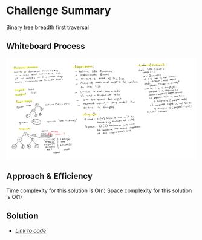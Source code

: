 # Challenge Summary

Binary tree breadth first traversal

## Whiteboard Process

![Whiteboard screenshot](https://github.com/S14mx/data-structures-and-algorithms/blob/tree-breadth-first/python/code_challenges/tree_breadth_first/imgs/tree-breadth-first.png "Whiteboard process")

## Approach & Efficiency

Time complexity for this solution is O(n)
Space complexity for this solution is O(1)

## Solution

- [*Link to code*](/python/code_challenges/tree_breadth_first/tree_breadth_first.py)
